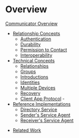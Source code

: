 # Overview

[Communicator Overview](architecture-overview.md)
- [Relationship Concepts]()
	- [Authentication](authentication.md)
	- [Durability](durability.md)
	- [Permission to Contact](principles-permission.md)
	- [Interoperability](interoperability.md)
- [Technical Concepts]()
	- [Relationships](relationships.md)
	- [Groups](groups.md)
	- [Introductions](introductions.md)
	- [Identities](identities.md)
	- [Multiple Devices](devices.md)
	- [Recovery](recovery.md)
	- [Client App Protocol](client-protocol.md) - 
- [Reference Implementations](reference-implementations.md)
	- [Directory Service](reference/directory-service.md)
	- [Sender's Service Agent](reference/sending-service.md)
	- [Receiver's Service Agent](reference/receiving-service.md)
<!-- - [Privacy Analysis]() -->
- [Related Work](related-work.md)